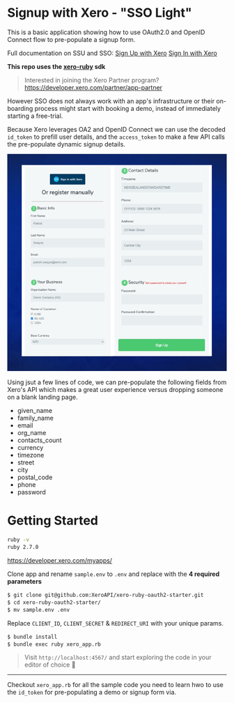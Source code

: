 # Signup with Xero - "SSO Light"

This is a basic application showing how to use OAuth2.0 and OpenID Connect flow to pre-populate a signup form.

Full documentation on SSU and SSO:
[Sign Up with Xero](https://developer.xero.com/documentation/oauth2/sign-up)
[Sign In with Xero](https://developer.xero.com/documentation/oauth2/sign-in)

**This repo uses the [xero-ruby](https://github.com/XeroAPI/xero-ruby) sdk**

> Interested in joining the Xero Partner program?
> https://developer.xero.com/partner/app-partner

However SSO does not always work with an app's infrastructure or their on-boarding process might start with booking a demo, instead of immediately starting a free-trial.

Because Xero leverages OA2 and OpenID Connect we can use the decoded `id_token` to prefill user details, and the `access_token` to make a few API calls the pre-populate dynamic signup details.

![img1](./public/images/sso.jpg)

Using jsut a few lines of code, we can pre-populate the following fields from Xero's API which makes a great user experience versus dropping someone on a blank landing page.

* given_name
* family_name
* email
* org_name
* contacts_count
* currency
* timezone
* street
* city
* postal_code
* phone
* password


# Getting Started
```bash
ruby -v
ruby 2.7.0
```

https://developer.xero.com/myapps/

Clone app and rename `sample.env` to `.env` and replace with the **4 required parameters**
```bash
$ git clone git@github.com:XeroAPI/xero-ruby-oauth2-starter.git
$ cd xero-ruby-oauth2-starter/
$ mv sample.env .env
```
Replace `CLIENT_ID`, `CLIENT_SECRET` & `REDIRECT_URI` with your unique params.

```bash
$ bundle install
$ bundle exec ruby xero_app.rb
```

> Visit `http://localhost:4567/` and start exploring the code in your editor of choice 🥳

----

Checkout `xero_app.rb` for all the sample code you need to learn hwo to use the `id_token` for pre-populating a demo or signup form via.
